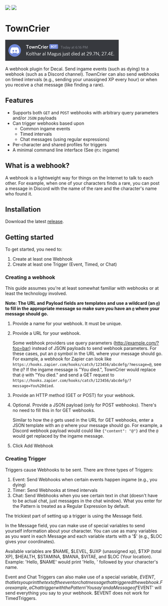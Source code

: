 [![](https://img.shields.io/github/downloads/amoeba/towncrier/total.svg)](https://github.com/amoeba/TownCrier/releases)
[![](https://img.shields.io/discord/283662381081427968.svg)](https://discord.gg/Xq4TeA)

# TownCrier

![](docs/discord-webhook-example.png)

A webhook plugin for Decal. Send ingame events (such as dying) to a webhook (such as a Discord channel).
TownCrier can also send webhooks on timed intervals (e.g., sending your unassigned XP every hour) or when you receive a chat message (like finding a rare).

## Features

- Supports both `GET` and `POST` webhooks with arbitrary query parameters and/or `JSON` payloads
- Can trigger webhooks based upon
	- Common ingame events
	- Timed intervals
	- Chat messages (using regular expressions)
- Per-character and shared profiles for triggers
- A minimal command line interface (See `@tc` ingame)

## What is a webhook?

A webhook is a lightweight way for things on the Internet to talk to each other.
For example, when one of your characters finds a rare, you can post a message in Discord with the name of the rare and the character's name who found it.

## Installation

Download the latest [release](https://github.com/amoeba/TownCrier/releases).

## Getting started

To get started, you need to:

1. Create at least one Webhook
2. Create at least one Trigger (Event, Timed, or Chat)

### Creating a webhook

This guide assumes you're at least somewhat familiar with webhooks or at least the technology involved.

**Note: The URL and Payload fields are templates and use a wildcard (an `@`) to fill in the appropriate message so make sure you have an `@` where your message should go.**

1. Provide a name for your webhook. It must be unique.
2. Provide a URL for your webhook.

	Some webhook providers use query parameters (http://example.com/?foo=bar) instead of JSON payloads to send webhook parameters.
	For these cases, put an `@` symbol in the URL where your message should go.
	For example, a webhook for Zapier can look like `https://hooks.zapier.com/hooks/catch/123456/abcdefg/?message=@`, see the `@`?
	If the ingame message is "You died.", TownCrier would replace that `@` with "You died." and send a GET request to `https://hooks.zapier.com/hooks/catch/123456/abcdefg/?message=You%20died`.

3. Provide an HTTP method (GET or POST) for your webhook.
4. Optional. Provide a JSON payload (only for POST webhooks). There's no need to fill this in for GET webhooks.

	Similar to how the `@` gets used in the URL for GET webhooks, enter a JSON template with an `@` where your message should go.
	For example, a Discord webhook payload would could like `{"content": "@"}` and the `@` would get replaced by the ingame message.
5. Click Add Webhook

### Creating Trigger

Triggers cause Webhooks to be sent.
There are three types of Triggers:

1. Event: Send Webhooks when certain events happen ingame (e.g., you dying)
2. Timer: Send Webhooks at timed intervals
3. Chat: Send Webhooks when you see certain text in chat (doesn't have to be actual chat, just messages in the chat window). What you enter for the Pattern is treated as a Regular Expression by default.

The trickiest part of setting up a trigger is using the Message field.

In the Message field, you can make use of special variables to send yourself information about your character. You can use as many variables as you want in each Message and each variable starts with a '$' (e.g., $LOC gives your coordinates).

Available variables are $NAME, $LEVEL, $UXP (unassigned xp), $TXP (total XP), $HEALTH, $STAMINA, $MANA, $VITAE, and $LOC (Your location). Example: 'Hello, $NAME' would print 'Hello, ' followed by your character's name.

Event and Chat Triggers can also make use of a special variable, $EVENT, that lets you print the text of the event or chat message that triggered the webhook. For example, a Chat trigger with the Pattern 'You say' and a Message of '$EVENT' will send everything you say to your webhook. $EVENT does not work for TimedTriggers.
            